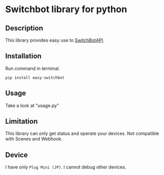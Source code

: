 

# Switchbot library for python
## Description
This library provides easy use to [SwitchBotAPI](https://github.com/OpenWonderLabs/SwitchBotAPI).

## Installation
Run command in terminal.
```
pip install easy-switchbot
```

## Usage
Take a look at "usage.py"

## Limitation
This library can only get status and operate your devices.
Not compatible with Scenes and Webhook.

## Device
I have only `Plug Mini (JP)`. I cannot debug other devices.

